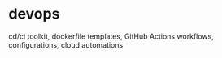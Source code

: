 # devops
cd/ci toolkit, dockerfile templates, GitHub Actions workflows, configurations, cloud automations
